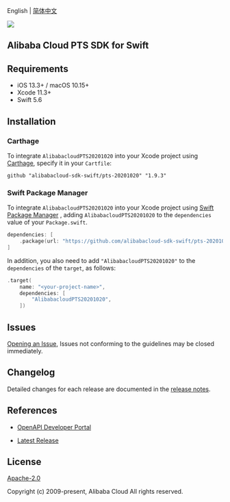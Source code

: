 English | [简体中文](README-CN.md)

![](https://aliyunsdk-pages.alicdn.com/icons/AlibabaCloud.svg)

## Alibaba Cloud PTS SDK for Swift

## Requirements

- iOS 13.3+ / macOS 10.15+
- Xcode 11.3+
- Swift 5.6

## Installation

### Carthage

To integrate `AlibabacloudPTS20201020` into your Xcode project using [Carthage](https://github.com/Carthage/Carthage), specify it in your `Cartfile`:

```ogdl
github "alibabacloud-sdk-swift/pts-20201020" "1.9.3"
```

### Swift Package Manager

To integrate `AlibabacloudPTS20201020` into your Xcode project using [Swift Package Manager](https://swift.org/package-manager/) , adding `AlibabacloudPTS20201020` to the `dependencies` value of your `Package.swift`.

```swift
dependencies: [
    .package(url: "https://github.com/alibabacloud-sdk-swift/pts-20201020.git", from: "1.9.3")
]
```

In addition, you also need to add `"AlibabacloudPTS20201020"` to the `dependencies` of the `target`, as follows:

```swift
.target(
    name: "<your-project-name>",
    dependencies: [
        "AlibabacloudPTS20201020",
    ])
```

## Issues

[Opening an Issue](https://github.com/alibabacloud-sdk-swift/pts-20201020/issues/new), Issues not conforming to the guidelines may be closed immediately.

## Changelog

Detailed changes for each release are documented in the [release notes](./ChangeLog.txt).

## References

* [OpenAPI Developer Portal](https://next.api.alibabacloud.com/home)
- [Latest Release](https://github.com/alibabacloud-sdk-swift/pts-20201020)

## License

[Apache-2.0](http://www.apache.org/licenses/LICENSE-2.0)

Copyright (c) 2009-present, Alibaba Cloud All rights reserved.
